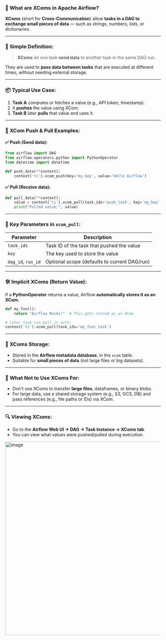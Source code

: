 ### 🔄 What are **XComs** in Apache Airflow?

**XComs** (short for **Cross-Communication**) allow **tasks in a DAG to exchange small pieces of data** — such as strings, numbers, lists, or dictionaries.

---

### 🧠 **Simple Definition:**

> **XComs** let one task **send data** to another task in the same DAG run.

They are used to **pass data between tasks** that are executed at different times, without needing external storage.

---

### 📦 **Typical Use Case:**

1. **Task A** computes or fetches a value (e.g., API token, timestamp).
2. It **pushes** the value using XCom.
3. **Task B** later **pulls** that value and uses it.

---

### 🔧 **XCom Push & Pull Examples:**

#### ✅ Push (Send data):

```python
from airflow import DAG
from airflow.operators.python import PythonOperator
from datetime import datetime

def push_data(**context):
    context['ti'].xcom_push(key='my_key', value='Hello Airflow')

```

#### ✅ Pull (Receive data):

```python
def pull_data(**context):
    value = context['ti'].xcom_pull(task_ids='push_task', key='my_key')
    print("Pulled value:", value)
```

---

### 🧩 **Key Parameters in `xcom_pull`:**

| Parameter          | Description                                  |
| ------------------ | -------------------------------------------- |
| `task_ids`         | Task ID of the task that pushed the value    |
| `key`              | The key used to store the value              |
| `dag_id`, `run_id` | Optional scope (defaults to current DAG/run) |

---

### 🛠️ **Implicit XComs (Return Value):**

If a **PythonOperator** returns a value, Airflow **automatically stores it as an XCom**.

```python
def my_func():
    return "Airflow Rocks!"  # This gets stored as an XCom

# Later task can pull it with:
context['ti'].xcom_pull(task_ids='my_func_task')
```

---

### 🔐 **XComs Storage:**

* Stored in the **Airflow metadata database**, in the `xcom` table.
* Suitable for **small pieces of data** (not large files or big datasets).

---

### 🚫 **What Not to Use XComs For:**

* Don't use XComs to transfer **large files**, dataframes, or binary blobs.
* For large data, use a shared storage system (e.g., S3, GCS, DB) and pass references (e.g., file paths or IDs) via XCom.

---

### 🔍 **Viewing XComs:**

* Go to the **Airflow Web UI → DAG → Task Instance → XComs tab**.
* You can view what values were pushed/pulled during execution.

<img width="1400" height="626" alt="image" src="https://github.com/user-attachments/assets/476dba5b-faf4-484b-837d-f4b641ec69a0" />

